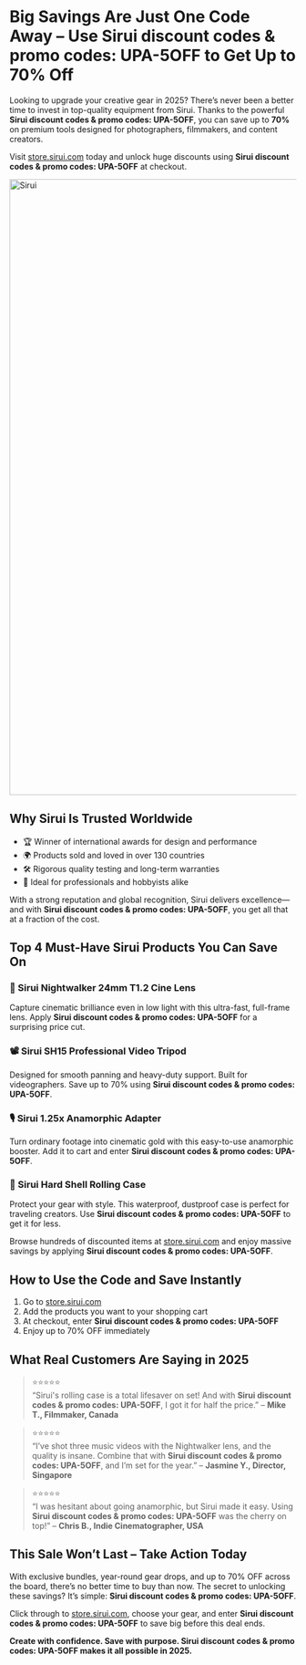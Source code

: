 <h1>Big Savings Are Just One Code Away – Use Sirui discount codes & promo codes: UPA-5OFF to Get Up to 70% Off</h1>
<p>Looking to upgrade your creative gear in 2025? There’s never been a better time to invest in top-quality equipment from Sirui. Thanks to the powerful <strong>Sirui discount codes & promo codes: UPA-5OFF</strong>, you can save up to <strong>70%</strong> on premium tools designed for photographers, filmmakers, and content creators.</p>
<p>Visit <a href="https://store.sirui.com/?sca_ref=8845442.lYfQapkN7X&utm_source=affiliates&utm_medium=uppromote&utm_campaign=8845442" target="_blank" rel="noopener">store.sirui.com</a> today and unlock huge discounts using <strong>Sirui discount codes & promo codes: UPA-5OFF</strong> at checkout.</p>
<img src="https://images.mirror-media.xyz/publication-images/MgOj6WYT1uam76ecb6lYW.png?height=315&width=630" alt="Sirui" width="1080">
<h2>Why Sirui Is Trusted Worldwide</h2>
<ul>
<li>🏆 Winner of international awards for design and performance</li>
<li>🌍 Products sold and loved in over 130 countries</li>
<li>🛠️ Rigorous quality testing and long-term warranties</li>
<li>🚀 Ideal for professionals and hobbyists alike</li>
</ul>
<p>With a strong reputation and global recognition, Sirui delivers excellence—and with <strong>Sirui discount codes & promo codes: UPA-5OFF</strong>, you get all that at a fraction of the cost.</p>
<h2>Top 4 Must-Have Sirui Products You Can Save On</h2>
<h3>🎯 Sirui Nightwalker 24mm T1.2 Cine Lens</h3>
<p>Capture cinematic brilliance even in low light with this ultra-fast, full-frame lens. Apply <strong>Sirui discount codes & promo codes: UPA-5OFF</strong> for a surprising price cut.</p>
<h3>📽️ Sirui SH15 Professional Video Tripod</h3>
<p>Designed for smooth panning and heavy-duty support. Built for videographers. Save up to 70% using <strong>Sirui discount codes & promo codes: UPA-5OFF</strong>.</p>
<h3>🎙️ Sirui 1.25x Anamorphic Adapter</h3>
<p>Turn ordinary footage into cinematic gold with this easy-to-use anamorphic booster. Add it to cart and enter <strong>Sirui discount codes & promo codes: UPA-5OFF</strong>.</p>
<h3>💼 Sirui Hard Shell Rolling Case</h3>
<p>Protect your gear with style. This waterproof, dustproof case is perfect for traveling creators. Use <strong>Sirui discount codes & promo codes: UPA-5OFF</strong> to get it for less.</p>
<p>Browse hundreds of discounted items at <a href="https://store.sirui.com/?sca_ref=8845442.lYfQapkN7X&utm_source=affiliates&utm_medium=uppromote&utm_campaign=8845442" target="_blank" rel="noopener">store.sirui.com</a> and enjoy massive savings by applying <strong>Sirui discount codes & promo codes: UPA-5OFF</strong>.</p>
<h2>How to Use the Code and Save Instantly</h2>
<ol>
<li>Go to <a href="https://store.sirui.com/?sca_ref=8845442.lYfQapkN7X&utm_source=affiliates&utm_medium=uppromote&utm_campaign=8845442" target="_blank" rel="noopener">store.sirui.com</a></li>
<li>Add the products you want to your shopping cart</li>
<li>At checkout, enter <strong>Sirui discount codes & promo codes: UPA-5OFF</strong></li>
<li>Enjoy up to 70% OFF immediately</li>
</ol>
<h2>What Real Customers Are Saying in 2025</h2>
<blockquote>
<p>⭐⭐⭐⭐⭐<br>“Sirui's rolling case is a total lifesaver on set! And with <strong>Sirui discount codes & promo codes: UPA-5OFF</strong>, I got it for half the price.” – <strong>Mike T., Filmmaker, Canada</strong></p>
</blockquote>
<blockquote>
<p>⭐⭐⭐⭐⭐<br>“I’ve shot three music videos with the Nightwalker lens, and the quality is insane. Combine that with <strong>Sirui discount codes & promo codes: UPA-5OFF</strong>, and I’m set for the year.” – <strong>Jasmine Y., Director, Singapore</strong></p>
</blockquote>
<blockquote>
<p>⭐⭐⭐⭐⭐<br>“I was hesitant about going anamorphic, but Sirui made it easy. Using <strong>Sirui discount codes & promo codes: UPA-5OFF</strong> was the cherry on top!” – <strong>Chris B., Indie Cinematographer, USA</strong></p>
</blockquote>
<h2>This Sale Won’t Last – Take Action Today</h2>
<p>With exclusive bundles, year-round gear drops, and up to 70% OFF across the board, there’s no better time to buy than now. The secret to unlocking these savings? It’s simple: <strong>Sirui discount codes & promo codes: UPA-5OFF</strong>.</p>
<p>Click through to <a href="https://store.sirui.com/?sca_ref=8845442.lYfQapkN7X&utm_source=affiliates&utm_medium=uppromote&utm_campaign=8845442" target="_blank" rel="noopener">store.sirui.com</a>, choose your gear, and enter <strong>Sirui discount codes & promo codes: UPA-5OFF</strong> to save big before this deal ends.</p>
<p><strong>Create with confidence. Save with purpose. Sirui discount codes & promo codes: UPA-5OFF makes it all possible in 2025.</strong></p>
</body>
</html>
